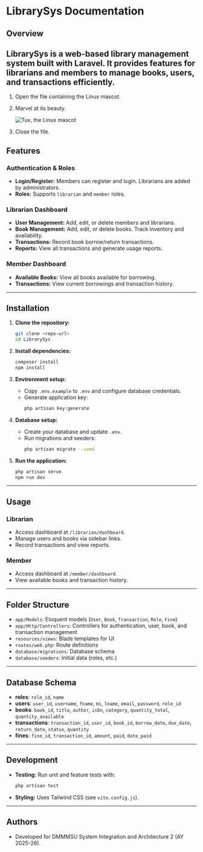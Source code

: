 # LibrarySys Documentation

## Overview

**LibrarySys** is a web-based library management system built with Laravel. It provides features for librarians and members to manage books, users, and transactions efficiently.
---

1. Open the file containing the Linux mascot.
2. Marvel at its beauty.

    ![Tux, the Linux mascot](/assets/images/tux.png)

3. Close the file.



## Features

### Authentication & Roles
- **Login/Register:** Members can register and login. Librarians are added by administrators.
- **Roles:** Supports `librarian` and `member` roles.

### Librarian Dashboard
- **User Management:** Add, edit, or delete members and librarians.
- **Book Management:** Add, edit, or delete books. Track inventory and availability.
- **Transactions:** Record book borrow/return transactions.
- **Reports:** View all transactions and generate usage reports.

### Member Dashboard
- **Available Books:** View all books available for borrowing.
- **Transactions:** View current borrowings and transaction history.

---

## Installation

1. **Clone the repository:**
   ```sh
   git clone <repo-url>
   cd LibrarySys
   ```

2. **Install dependencies:**
   ```sh
   composer install
   npm install
   ```

3. **Environment setup:**
   - Copy `.env.example` to `.env` and configure database credentials.
   - Generate application key:
     ```sh
     php artisan key:generate
     ```

4. **Database setup:**
   - Create your database and update `.env`.
   - Run migrations and seeders:
     ```sh
     php artisan migrate --seed
     ```

5. **Run the application:**
   ```sh
   php artisan serve
   npm run dev
   ```

---

## Usage

### Librarian
- Access dashboard at `/librarian/dashboard`.
- Manage users and books via sidebar links.
- Record transactions and view reports.

### Member
- Access dashboard at `/member/dashboard`.
- View available books and transaction history.

---

## Folder Structure

- `app/Models`: Eloquent models (`User`, `Book`, `Transaction`, `Role`, `Fine`)
- `app/Http/Controllers`: Controllers for authentication, user, book, and transaction management
- `resources/views`: Blade templates for UI
- `routes/web.php`: Route definitions
- `database/migrations`: Database schema
- `database/seeders`: Initial data (roles, etc.)

---

## Database Schema

- **roles**: `role_id`, `name`
- **users**: `user_id`, `username`, `fname`, `mi`, `lname`, `email`, `password`, `role_id`
- **books**: `book_id`, `title`, `author`, `isbn`, `category`, `quantity_total`, `quantity_available`
- **transactions**: `transaction_id`, `user_id`, `book_id`, `borrow_date`, `due_date`, `return_date`, `status`, `quantity`
- **fines**: `fine_id`, `transaction_id`, `amount`, `paid`, `date_paid`

---

## Development

- **Testing:** Run unit and feature tests with:
  ```sh
  php artisan test
  ```
- **Styling:** Uses Tailwind CSS (see `vite.config.js`).

---


## Authors

- Developed for DMMMSU System Integration and Architecture 2 (AY 2025-26).

